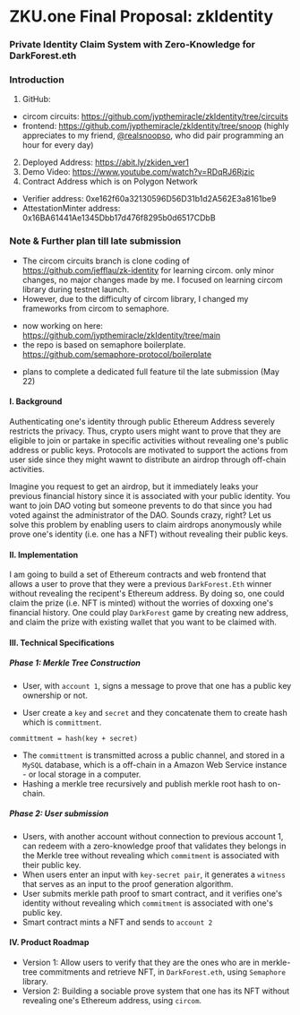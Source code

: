 # ZKU.one Final Proposal: zkIdentity
### Private Identity Claim System with Zero-Knowledge for DarkForest.eth

### Introduction

1. GitHub:
- circom circuits: https://github.com/jypthemiracle/zkIdentity/tree/circuits
- frontend: https://github.com/jypthemiracle/zkIdentity/tree/snoop (highly appreciates to my friend, [@realsnoopso](https://github.com/realsnoopso), who did pair programming an hour for every day) 

2. Deployed Address: https://abit.ly/zkiden_ver1
3. Demo Video: https://www.youtube.com/watch?v=RDqRJ6Rjzic
4. Contract Address which is on Polygon Network
* Verifier address: 0xe162f60a32130596D56D31b1d2A562E3a8161be9
* AttestationMinter address: 0x16BA61441Ae1345Dbb17d476f8295b0d6517CDbB

### Note & Further plan till late submission
* The circom circuits branch is clone coding of https://github.com/jefflau/zk-identity for learning circom. only minor changes, no major changes made by me. I focused on learning circom library during testnet launch.
* However, due to the difficulty of circom library, I changed my frameworks from circom to semaphore.
- now working on here: https://github.com/jypthemiracle/zkIdentity/tree/main
- the repo is based on semaphore boilerplate. https://github.com/semaphore-protocol/boilerplate
* plans to complete a dedicated full feature til the late submission (May 22)

#### I. Background

Authenticating one's identity through public Ethereum Address severely restricts the privacy. Thus, crypto users might want to prove that they are eligible to join or partake in specific activities without revealing one's public address or public keys. Protocols are motivated to support the actions from user side since they might wawnt to distribute an airdrop through off-chain activities.

Imagine you request to get an airdrop, but it immediately leaks your previous financial history since it is associated with your public identity. You want to join DAO voting but someone prevents to do that since you had voted against the administrator of the DAO. Sounds crazy, right? Let us solve this problem by enabling users to claim airdrops anonymously while prove one's identity (i.e. one has a NFT) without revealing their public keys.

#### II. Implementation

I am going to build a set of Ethereum contracts and web frontend that allows a user to prove that they were a previous `DarkForest.Eth` winner without revealing the recipent's Ethereum address. By doing so, one could claim the prize (i.e. NFT is minted) without the worries of doxxing one's financial history. One could play `DarkForest` game by creating new address, and claim the prize with existing wallet that you want to be claimed with.

#### III. Technical Specifications

##### Phase 1: Merkle Tree Construction

* User, with `account 1`, signs a message to prove that one has a public key ownership or not.

* User create a `key` and `secret` and they concatenate them to create hash which is `committment`.

```
committment = hash(key + secret)
```

* The `committment` is transmitted across a public channel, and stored in a `MySQL` database, which is a off-chain in a Amazon Web Service instance - or local storage in a computer.
* Hashing a merkle tree recursively and publish merkle root hash to on-chain.

##### Phase 2: User submission

* Users, with another account without connection to previous account 1, can redeem with a zero-knowledge proof that validates they belongs in the Merkle tree without revealing which `commitment` is associated with their public key.
* When users enter an input with `key-secret pair`, it generates a `witness` that serves as an input to the proof generation algorithm.
* User submits merkle path proof to smart contract, and it verifies one's identity without revealing which `commitment` is associated with one's public key.
* Smart contract mints a NFT and sends to `account 2`

#### IV. Product Roadmap

* Version 1: Allow users to verify that they are the ones who are in merkle-tree commitments and retrieve NFT, in `DarkForest.eth`, using `Semaphore` library.
* Version 2: Building a sociable prove system that one has its NFT without revealing one's Ethereum address, using `circom`.
